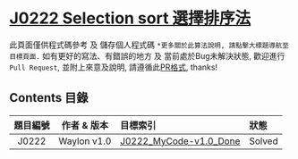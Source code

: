 # [J0222 Selection sort 選擇排序法](https://github.com/WaylonYuen/learn-programming-Language/tree/Master/%23J02%20Algorithms/J0222_SelectionSort)

此頁面僅供程式碼參考 及 儲存個人程式碼 `*更多關於此算法說明, 請點擊大標題導航至目標頁面.` 如有更好的寫法、有錯誤的地方 及 當前處於Bug未解決狀態, 歡迎進行 `Pull Request`, 並附上來意及說明, 請遵循此[PR格式](), thanks!

## Contents 目錄
|題目編號   |作者 & 版本    |目標索引                                                  |狀態     |
|:--------:|-------------|:--------------------------------------------------------|:--------|
|J0222     |Waylon v1.0  |[J0222_MyCode-v1.0_Done](J0222_MyCode-v1.0_Done.c)       |Solved   |
